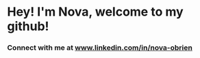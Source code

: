 # Hey! I'm Nova, welcome to my github!
### Connect with me at www.linkedin.com/in/nova-obrien 





<!--
**NovaObrien/novaobrien** is a ✨ _special_ ✨ repository because its `README.md` (this file) appears on your GitHub profile.[1.2]: https://raw.githubusercontent.com/MartinHeinz/MartinHeinz/master/linkedin-3-16.png (LinkedIn icon without padding)

[1]: https://www.linkedin.com/in/nova-obrien/

Here are some ideas to get you started:

- 🔭 I’m currently working on ...
- 🌱 I’m currently learning ...
- 👯 I’m looking to collaborate on ...
- 🤔 I’m looking for help with ...
- 💬 Ask me about ...
- 📫 How to reach me: ...
- 😄 Pronouns: ...
- ⚡ Fun fact: ...
-->
